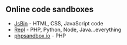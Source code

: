 ## Online code sandboxes

- [JsBin](https://jsbin.com/?js,console) - HTML, CSS, JavaScript code
- [Repl](https://repl.it/) - PHP, Python, Node, Java...everything
- [phpsandbox.io](https://phpsandbox.io/) - PHP

